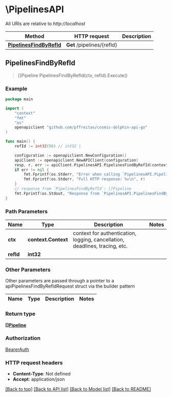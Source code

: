 # \PipelinesAPI

All URIs are relative to *http://localhost*

Method | HTTP request | Description
------------- | ------------- | -------------
[**PipelinesFindByRefId**](PipelinesAPI.md#PipelinesFindByRefId) | **Get** /pipelines/{refId} | 



## PipelinesFindByRefId

> []Pipeline PipelinesFindByRefId(ctx, refId).Execute()



### Example

```go
package main

import (
	"context"
	"fmt"
	"os"
	openapiclient "github.com/pffreitas/cosmic-dolphin-api-go"
)

func main() {
	refId := int32(56) // int32 | 

	configuration := openapiclient.NewConfiguration()
	apiClient := openapiclient.NewAPIClient(configuration)
	resp, r, err := apiClient.PipelinesAPI.PipelinesFindByRefId(context.Background(), refId).Execute()
	if err != nil {
		fmt.Fprintf(os.Stderr, "Error when calling `PipelinesAPI.PipelinesFindByRefId``: %v\n", err)
		fmt.Fprintf(os.Stderr, "Full HTTP response: %v\n", r)
	}
	// response from `PipelinesFindByRefId`: []Pipeline
	fmt.Fprintf(os.Stdout, "Response from `PipelinesAPI.PipelinesFindByRefId`: %v\n", resp)
}
```

### Path Parameters


Name | Type | Description  | Notes
------------- | ------------- | ------------- | -------------
**ctx** | **context.Context** | context for authentication, logging, cancellation, deadlines, tracing, etc.
**refId** | **int32** |  | 

### Other Parameters

Other parameters are passed through a pointer to a apiPipelinesFindByRefIdRequest struct via the builder pattern


Name | Type | Description  | Notes
------------- | ------------- | ------------- | -------------


### Return type

[**[]Pipeline**](Pipeline.md)

### Authorization

[BearerAuth](../README.md#BearerAuth)

### HTTP request headers

- **Content-Type**: Not defined
- **Accept**: application/json

[[Back to top]](#) [[Back to API list]](../README.md#documentation-for-api-endpoints)
[[Back to Model list]](../README.md#documentation-for-models)
[[Back to README]](../README.md)

